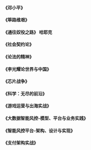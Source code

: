 #### 《邓小平》

#### 《筚路维艰》

#### 《通往奴役之路》 哈耶克

#### 《社会契约论》

#### 《论法的精神》

#### 《李光耀论世界与中国》

#### 《芯片战争》

#### 《科学：无尽的前沿》

#### 《游戏运营与出海实战》

#### 《大数据智能风控-模型、平台与业务实践》

#### 《智能风控平台-架构、设计与实现》

#### 《支付架构实战》
